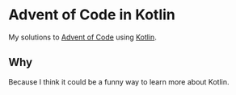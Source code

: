 # Advent of Code in Kotlin

My solutions to [Advent of Code](http://adventofcode.com/) using [Kotlin](https://kotlinlang.org/).

## Why

Because I think it could be a funny way to learn more about Kotlin.